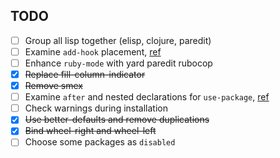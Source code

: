 ## TODO

- [ ] Group all lisp together (elisp, clojure, paredit)
- [ ] Examine `add-hook` placement,
  [ref](https://github.com/jwiegley/use-package/issues/228)
- [ ] Enhance `ruby-mode` with yard paredit rubocop
- [x] ~~Replace fill-column-indicator~~
- [x] ~~Remove smex~~
- [ ] Examine `after` and nested declarations for `use-package`,
[ref](https://github.com/jwiegley/use-package/issues/453)
- [ ] Check warnings during installation
- [x] ~~Use  better-defaults  and remove duplications~~
- [x] ~~Bind wheel-right and wheel-left~~
- [ ] Choose some packages as `disabled`
